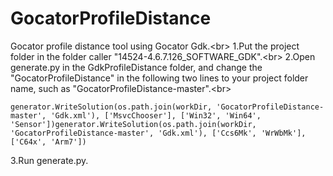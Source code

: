 # GocatorProfileDistance

Gocator profile distance tool using Gocator Gdk.\<br>
1.Put the project folder in the folder caller "14524-4.6.7.126_SOFTWARE_GDK".\<br>
2.Open generate.py in the GdkProfileDistance folder, and change the "GocatorProfileDistance" in the following two lines to your project folder name, such as "GocatorProfileDistance-master".\<br>
```
generator.WriteSolution(os.path.join(workDir, 'GocatorProfileDistance-master', 'Gdk.xml'), ['MsvcChooser'], ['Win32', 'Win64', 'Sensor'])generator.WriteSolution(os.path.join(workDir, 'GocatorProfileDistance-master', 'Gdk.xml'), ['Ccs6Mk', 'WrWbMk'], ['C64x', 'Arm7'])
```
3.Run generate.py.
